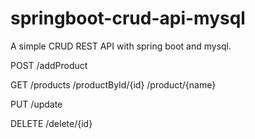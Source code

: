 # springboot-crud-api-mysql
A simple CRUD REST API with spring boot and mysql. 

POST 
/addProduct

GET
/products
/productById/{id}
/product/{name}

PUT
/update

DELETE
/delete/{id}
